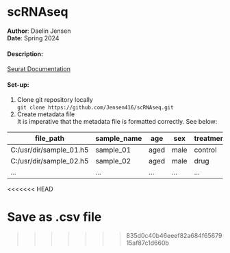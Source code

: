 # scRNAseq
**Author**: Daelin Jensen  
**Date**: Spring 2024

#### Description:

[Seurat Documentation](https://satijalab.org/seurat/)

#### Set-up:
1. Clone git repository locally  
`git clone https://github.com/Jensen416/scRNAseq.git`
2. Create metadata file  
It is imperative that the metadata file is formatted correctly. See below:

| file_path | sample_name | age | sex | treatment |
|---|---|---|---|---|
| C:/usr/dir/sample_01.h5 | sample_01 | aged | male | control |
| C:/usr/dir/sample_02.h5 | sample_02 | aged | male | drug |
| ... | ... | ... | ... | ... |
<<<<<<< HEAD
  
Save as .csv file
=======
>>>>>>> 835d0c40b46eeef82a684f6567915af87c1d660b
